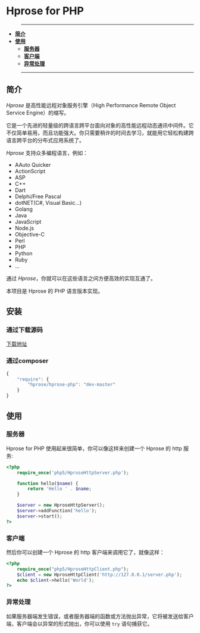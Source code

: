 # Hprose for PHP

>---
- **[简介](#简介)**
- **[使用](#使用)**
    - **[服务器](#服务器)**
    - **[客户端](#客户端)**
    - **[异常处理](#异常处理)**

>---

## 简介

*Hprose* 是高性能远程对象服务引擎（High Performance Remote Object Service Engine）的缩写。

它是一个先进的轻量级的跨语言跨平台面向对象的高性能远程动态通讯中间件。它不仅简单易用，而且功能强大。你只需要稍许的时间去学习，就能用它轻松构建跨语言跨平台的分布式应用系统了。

*Hprose* 支持众多编程语言，例如：

* AAuto Quicker
* ActionScript
* ASP
* C++
* Dart
* Delphi/Free Pascal
* dotNET(C#, Visual Basic...)
* Golang
* Java
* JavaScript
* Node.js
* Objective-C
* Perl
* PHP
* Python
* Ruby
* ...

通过 *Hprose*，你就可以在这些语言之间方便高效的实现互通了。

本项目是 Hprose 的 PHP 语言版本实现。

## 安装

### 通过下载源码
[下载地址](https://github.com/xielingwang/hprose-php/archive/master.zip)

### 通过composer
```javascript
{
    "require": {
        "hprose/hprose-php": "dev-master"
    }
}
```

## 使用

### 服务器

Hprose for PHP 使用起来很简单，你可以像这样来创建一个 Hprose 的 http 服务:

```php
<?php
    require_once('php5/HproseHttpServer.php');

    function hello($name) {
        return 'Hello ' . $name;
    }

    $server = new HproseHttpServer();
    $server->addFunction('hello');
    $server->start();
?>

```

### 客户端

然后你可以创建一个 Hprose 的 http 客户端来调用它了，就像这样：

```php
<?php
    require_once("php5/HproseHttpClient.php");
    $client = new HproseHttpClient('http://127.0.0.1/server.php');
    echo $client->hello('World');
?>
```

### 异常处理

如果服务器端发生错误，或者服务器端的函数或方法抛出异常，它将被发送给客户端，客户端会以异常的形式抛出，你可以使用 `try` 语句捕获它。
